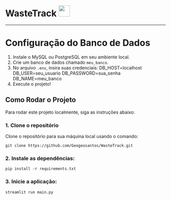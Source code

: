 # WasteTrack <img src="https://i.gifer.com/B1g8.gif" width="35" />
------------------------------------------------------
# Configuração do Banco de Dados
1. Instale o MySQL ou PostgreSQL em seu ambiente local.
2. Crie um banco de dados chamado `meu_banco`.
3. No arquivo `.env`, insira suas credenciais:
   DB_HOST=localhost
   DB_USER=seu_usuario
   DB_PASSWORD=sua_senha
   DB_NAME=meu_banco
4. Execute o projeto!


## Como Rodar o Projeto

Para rodar este projeto localmente, siga as instruções abaixo:

### 1. Clone o repositório

Clone o repositório para sua máquina local usando o comando:
```
git clone https://github.com/Geogeosantos/WasteTrack.git
```

### 2. Instale as dependências:
```
pip install -r requirements.txt
```

### 3. Inicie a aplicação:
```
streamlit run main.py
```
